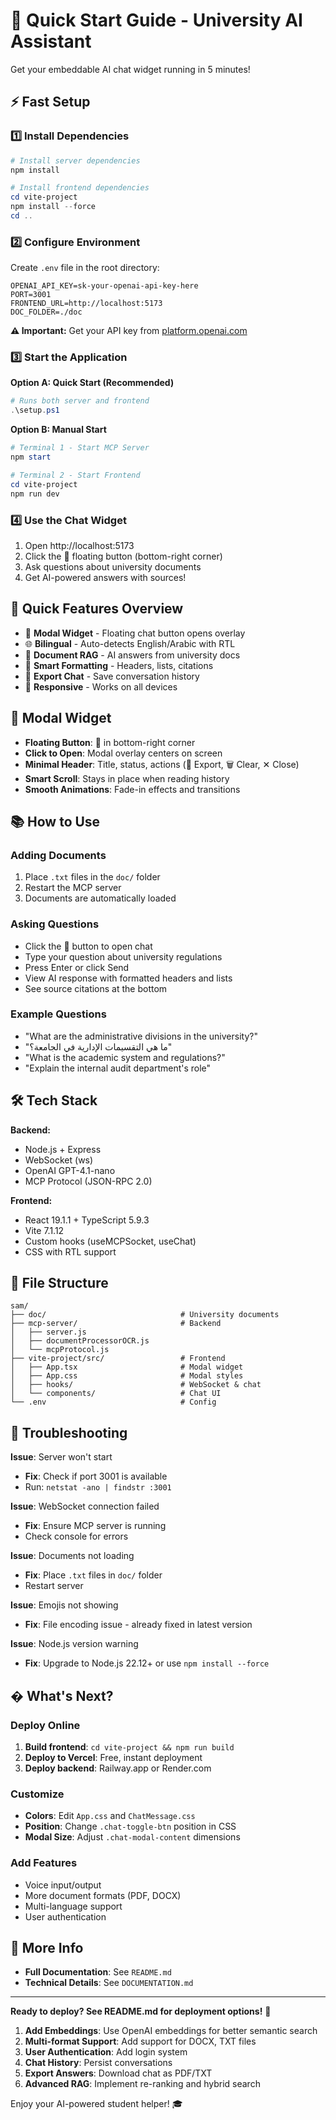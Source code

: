 # 🚀 Quick Start Guide - University AI Assistant

Get your embeddable AI chat widget running in 5 minutes!

## ⚡ Fast Setup

### 1️⃣ Install Dependencies

```powershell
# Install server dependencies
npm install

# Install frontend dependencies
cd vite-project
npm install --force
cd ..
```

### 2️⃣ Configure Environment

Create `.env` file in the root directory:

```env
OPENAI_API_KEY=sk-your-openai-api-key-here
PORT=3001
FRONTEND_URL=http://localhost:5173
DOC_FOLDER=./doc
```

**⚠️ Important:** Get your API key from [platform.openai.com](https://platform.openai.com/api-keys)

### 3️⃣ Start the Application

**Option A: Quick Start (Recommended)**

```powershell
# Runs both server and frontend
.\setup.ps1
```

**Option B: Manual Start**

```powershell
# Terminal 1 - Start MCP Server
npm start

# Terminal 2 - Start Frontend
cd vite-project
npm run dev
```

### 4️⃣ Use the Chat Widget

1. Open http://localhost:5173
2. Click the 💬 floating button (bottom-right corner)
3. Ask questions about university documents
4. Get AI-powered answers with sources!

## 🎯 Quick Features Overview

- 💬 **Modal Widget** - Floating chat button opens overlay
- 🌐 **Bilingual** - Auto-detects English/Arabic with RTL
- 📄 **Document RAG** - AI answers from university docs
- 🎨 **Smart Formatting** - Headers, lists, citations
- 💾 **Export Chat** - Save conversation history
- 📱 **Responsive** - Works on all devices

## 🎨 Modal Widget

- **Floating Button**: 💬 in bottom-right corner
- **Click to Open**: Modal overlay centers on screen
- **Minimal Header**: Title, status, actions (💾 Export, 🗑️ Clear, ✕ Close)
- **Smart Scroll**: Stays in place when reading history
- **Smooth Animations**: Fade-in effects and transitions

## 📚 How to Use

### Adding Documents

1. Place `.txt` files in the `doc/` folder
2. Restart the MCP server
3. Documents are automatically loaded

### Asking Questions

- Click the 💬 button to open chat
- Type your question about university regulations
- Press Enter or click Send
- View AI response with formatted headers and lists
- See source citations at the bottom

### Example Questions

- "What are the administrative divisions in the university?"
- "ما هي التقسيمات الإدارية في الجامعة؟"
- "What is the academic system and regulations?"
- "Explain the internal audit department's role"

## 🛠️ Tech Stack

**Backend:**
- Node.js + Express
- WebSocket (ws)
- OpenAI GPT-4.1-nano
- MCP Protocol (JSON-RPC 2.0)

**Frontend:**
- React 19.1.1 + TypeScript 5.9.3
- Vite 7.1.12
- Custom hooks (useMCPSocket, useChat)
- CSS with RTL support

## 📁 File Structure

```
sam/
├── doc/                              # University documents
├── mcp-server/                       # Backend
│   ├── server.js
│   ├── documentProcessorOCR.js
│   └── mcpProtocol.js
├── vite-project/src/                 # Frontend
│   ├── App.tsx                       # Modal widget
│   ├── App.css                       # Modal styles
│   ├── hooks/                        # WebSocket & chat
│   └── components/                   # Chat UI
└── .env                              # Config
```

## 🐛 Troubleshooting

**Issue**: Server won't start
- **Fix**: Check if port 3001 is available
- Run: `netstat -ano | findstr :3001`

**Issue**: WebSocket connection failed
- **Fix**: Ensure MCP server is running
- Check console for errors

**Issue**: Documents not loading
- **Fix**: Place `.txt` files in `doc/` folder
- Restart server

**Issue**: Emojis not showing
- **Fix**: File encoding issue - already fixed in latest version

**Issue**: Node.js version warning
- **Fix**: Upgrade to Node.js 22.12+ or use `npm install --force`

## � What's Next?

### Deploy Online

1. **Build frontend**: `cd vite-project && npm run build`
2. **Deploy to Vercel**: Free, instant deployment
3. **Deploy backend**: Railway.app or Render.com

### Customize

- **Colors**: Edit `App.css` and `ChatMessage.css`
- **Position**: Change `.chat-toggle-btn` position in CSS
- **Modal Size**: Adjust `.chat-modal-content` dimensions

### Add Features

- Voice input/output
- More document formats (PDF, DOCX)
- Multi-language support
- User authentication

## 📖 More Info

- **Full Documentation**: See `README.md`
- **Technical Details**: See `DOCUMENTATION.md`

---

**Ready to deploy? See README.md for deployment options!** 🚀

1. **Add Embeddings**: Use OpenAI embeddings for better semantic search
2. **Multi-format Support**: Add support for DOCX, TXT files
3. **User Authentication**: Add login system
4. **Chat History**: Persist conversations
5. **Export Answers**: Download chat as PDF/TXT
6. **Advanced RAG**: Implement re-ranking and hybrid search

Enjoy your AI-powered student helper! 🎓
